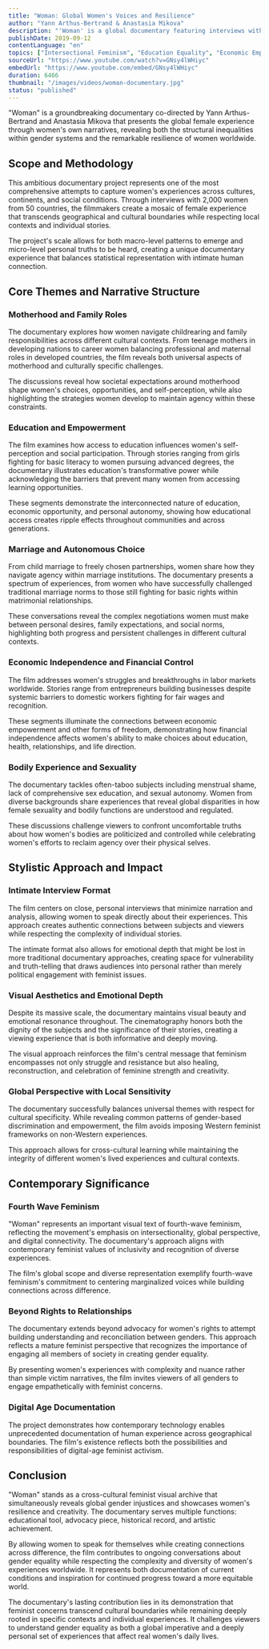```yaml
---
title: "Woman: Global Women's Voices and Resilience"
author: "Yann Arthus-Bertrand & Anastasia Mikova"
description: "'Woman' is a global documentary featuring interviews with 2,000 women from 50 countries, presenting their authentic experiences on topics including motherhood, education, marriage, economic independence, menstruation, and sexuality. The film not only reveals the injustices faced by women worldwide but also emphasizes their inner strength and ability to change the world."
publishDate: 2019-09-12
contentLanguage: "en"
topics: ["Intersectional Feminism", "Education Equality", "Economic Empowerment", "Bodily Autonomy", "Anti-Sexual Violence"]
sourceUrl: "https://www.youtube.com/watch?v=GNsy4lWHiyc"
embedUrl: "https://www.youtube.com/embed/GNsy4lWHiyc"
duration: 6466
thumbnail: "/images/videos/woman-documentary.jpg"
status: "published"
---
```


"Woman" is a groundbreaking documentary co-directed by Yann Arthus-Bertrand and Anastasia Mikova that presents the global female experience through women's own narratives, revealing both the structural inequalities within gender systems and the remarkable resilience of women worldwide.

## Scope and Methodology

This ambitious documentary project represents one of the most comprehensive attempts to capture women's experiences across cultures, continents, and social conditions. Through interviews with 2,000 women from 50 countries, the filmmakers create a mosaic of female experience that transcends geographical and cultural boundaries while respecting local contexts and individual stories.

The project's scale allows for both macro-level patterns to emerge and micro-level personal truths to be heard, creating a unique documentary experience that balances statistical representation with intimate human connection.

## Core Themes and Narrative Structure

### Motherhood and Family Roles
The documentary explores how women navigate childrearing and family responsibilities across different cultural contexts. From teenage mothers in developing nations to career women balancing professional and maternal roles in developed countries, the film reveals both universal aspects of motherhood and culturally specific challenges.

The discussions reveal how societal expectations around motherhood shape women's choices, opportunities, and self-perception, while also highlighting the strategies women develop to maintain agency within these constraints.

### Education and Empowerment
The film examines how access to education influences women's self-perception and social participation. Through stories ranging from girls fighting for basic literacy to women pursuing advanced degrees, the documentary illustrates education's transformative power while acknowledging the barriers that prevent many women from accessing learning opportunities.

These segments demonstrate the interconnected nature of education, economic opportunity, and personal autonomy, showing how educational access creates ripple effects throughout communities and across generations.

### Marriage and Autonomous Choice
From child marriage to freely chosen partnerships, women share how they navigate agency within marriage institutions. The documentary presents a spectrum of experiences, from women who have successfully challenged traditional marriage norms to those still fighting for basic rights within matrimonial relationships.

These conversations reveal the complex negotiations women must make between personal desires, family expectations, and social norms, highlighting both progress and persistent challenges in different cultural contexts.

### Economic Independence and Financial Control
The film addresses women's struggles and breakthroughs in labor markets worldwide. Stories range from entrepreneurs building businesses despite systemic barriers to domestic workers fighting for fair wages and recognition.

These segments illuminate the connections between economic empowerment and other forms of freedom, demonstrating how financial independence affects women's ability to make choices about education, health, relationships, and life direction.

### Bodily Experience and Sexuality
The documentary tackles often-taboo subjects including menstrual shame, lack of comprehensive sex education, and sexual autonomy. Women from diverse backgrounds share experiences that reveal global disparities in how female sexuality and bodily functions are understood and regulated.

These discussions challenge viewers to confront uncomfortable truths about how women's bodies are politicized and controlled while celebrating women's efforts to reclaim agency over their physical selves.

## Stylistic Approach and Impact

### Intimate Interview Format
The film centers on close, personal interviews that minimize narration and analysis, allowing women to speak directly about their experiences. This approach creates authentic connections between subjects and viewers while respecting the complexity of individual stories.

The intimate format also allows for emotional depth that might be lost in more traditional documentary approaches, creating space for vulnerability and truth-telling that draws audiences into personal rather than merely political engagement with feminist issues.

### Visual Aesthetics and Emotional Depth
Despite its massive scale, the documentary maintains visual beauty and emotional resonance throughout. The cinematography honors both the dignity of the subjects and the significance of their stories, creating a viewing experience that is both informative and deeply moving.

The visual approach reinforces the film's central message that feminism encompasses not only struggle and resistance but also healing, reconstruction, and celebration of feminine strength and creativity.

### Global Perspective with Local Sensitivity
The documentary successfully balances universal themes with respect for cultural specificity. While revealing common patterns of gender-based discrimination and empowerment, the film avoids imposing Western feminist frameworks on non-Western experiences.

This approach allows for cross-cultural learning while maintaining the integrity of different women's lived experiences and cultural contexts.

## Contemporary Significance

### Fourth Wave Feminism
"Woman" represents an important visual text of fourth-wave feminism, reflecting the movement's emphasis on intersectionality, global perspective, and digital connectivity. The documentary's approach aligns with contemporary feminist values of inclusivity and recognition of diverse experiences.

The film's global scope and diverse representation exemplify fourth-wave feminism's commitment to centering marginalized voices while building connections across difference.

### Beyond Rights to Relationships
The documentary extends beyond advocacy for women's rights to attempt building understanding and reconciliation between genders. This approach reflects a mature feminist perspective that recognizes the importance of engaging all members of society in creating gender equality.

By presenting women's experiences with complexity and nuance rather than simple victim narratives, the film invites viewers of all genders to engage empathetically with feminist concerns.

### Digital Age Documentation
The project demonstrates how contemporary technology enables unprecedented documentation of human experience across geographical boundaries. The film's existence reflects both the possibilities and responsibilities of digital-age feminist activism.

## Conclusion

"Woman" stands as a cross-cultural feminist visual archive that simultaneously reveals global gender injustices and showcases women's resilience and creativity. The documentary serves multiple functions: educational tool, advocacy piece, historical record, and artistic achievement.

By allowing women to speak for themselves while creating connections across difference, the film contributes to ongoing conversations about gender equality while respecting the complexity and diversity of women's experiences worldwide. It represents both documentation of current conditions and inspiration for continued progress toward a more equitable world.

The documentary's lasting contribution lies in its demonstration that feminist concerns transcend cultural boundaries while remaining deeply rooted in specific contexts and individual experiences. It challenges viewers to understand gender equality as both a global imperative and a deeply personal set of experiences that affect real women's daily lives.